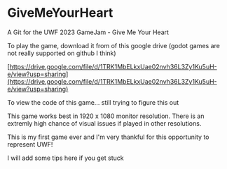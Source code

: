 # GiveMeYourHeart
A Git for the UWF 2023 GameJam - Give Me Your Heart

To play the game, download it from of this google drive (godot games are not really supported on github I think)

[https://drive.google.com/file/d/1TRK1MbELkxUae02nvh36L3Zy1Ku5uH-e/view?usp=sharing](https://drive.google.com/file/d/1TRK1MbELkxUae02nvh36L3Zy1Ku5uH-e/view?usp=sharing)

To view the code of this game... still trying to figure this out

This game works best in 1920 x 1080 monitor resolution.
There is an extremly high chance of visual issues if played in other resolutions.

This is my first game ever and I'm very thankful for this opportunity to represent UWF!

I will add some tips here if you get stuck
